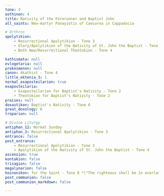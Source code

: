 ```yaml
---
tone: 3
eothinon: 4
title: Nativity of the Forerunner and Baptist John
all_saints: New-martyr Panayiotis of Caesarea in Cappadocia

# Orthros
apolytikion:
    - Resurrectional Apolytikion - Tone 3
    - Glory/Apolytikion of the Nativity of St. John the Baptist - Tone 4
    - Both Now/Resurrectional Theotokion - Tone 4

kathismata: null
evlogetaria: null
prokeimenon: null
canon: Akathist - Tone 4
little_ektenia_3: 1
normal_exaposteilarion: true
exaposteilaria:
    - Exaposteilarion for Baptist's Nativity - Tone 2
    - Theotokion for Baptist's Nativity - Tone 2
praises: null
doxastikon: Baptist's Nativity - Tone 6
great_doxology: 6
troparion: null

# Divine Liturgy
antiphon_12: Normal Sunday
antiphon_3: Resurrectional Apolytikion - Tone 3
entrance: false
post_entrance:
    - Resurrectional Apolytikion - Tone 3
    - Apolytikion of the Nativity of St. John the Baptist - Tone 4
ascension: true
kontakion: false
trisagion: false
megalynarion: false
koinonikon: for the Saint - Tone 8 *("The righteous shall be in everlasting remembrance...")*
post_communion: false
post_communion_markdown: false

---
```


